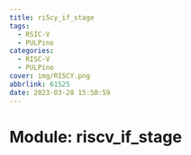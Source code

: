 ```yaml
---
title: ri5cy_if_stage
tags:
  - RSIC-V
  - PULPino
categories:
  - RISC-V
  - PULPino
cover: img/RISCY.png
abbrlink: 61525
date: 2023-03-28 15:50:59
---
```


# Module: riscv_if_stage
